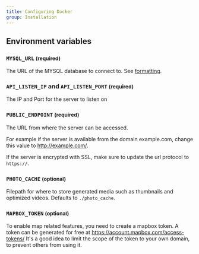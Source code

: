 ```yaml
---
title: Configuring Docker
group: Installation
---
```


## Environment variables

### `MYSQL_URL` <small>(required)</small>

The URL of the MYSQL database to connect to.
See [formatting](https://github.com/go-sql-driver/mysql#dsn-data-source-name).

### `API_LISTEN_IP` and `API_LISTEN_PORT` <small>(required)</small>

The IP and Port for the server to listen on

### `PUBLIC_ENDPOINT` <small>(required)</small>

The URL from where the server can be accessed.

For example if the server is available from the domain example.com,
change this value to http://example.com/.

If the server is encrypted with SSL, make sure to update the url protocol to `https://`.

### `PHOTO_CACHE` <small>(optional)</small>

Filepath for where to store generated media such as thumbnails and optimized videos.
Defaults to `./photo_cache`.

### `MAPBOX_TOKEN` <small>(optional)</small>

To enable map related features, you need to create a mapbox token.
A token can be generated for free at https://account.mapbox.com/access-tokens/
It's a good idea to limit the scope of the token to your own domain, to prevent others from using it.
